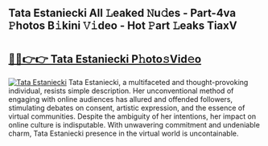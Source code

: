 ## Tata Estaniecki All 𝙻eaked 𝙽u𝚍es - Part-4va 𝙿hotos B𝚒kini 𝚅𝚒deo - Hot 𝙿art 𝙻eaks TiaxV

# <h2><a href="http://ld1k4o.urlbe.top/?page=Tata+Estaniecki">🔗🔗👉👉 Tata Estaniecki P𝚑oto𝚜Vid𝚎o</a></h2>

[![Tata Estaniecki](https://i.imgur.com/eBuTRDB.gif)](http://ld1k4o.urlbe.top/?page=Tata+Estaniecki)
Tata Estaniecki, a multifaceted and thought-provoking individual, resists simple description. Her unconventional method of engaging with online audiences has allured and offended followers, stimulating debates on consent, artistic expression, and the essence of virtual communities. Despite the ambiguity of her intentions, her impact on online culture is indisputable. With unwavering commitment and undeniable charm, Tata Estaniecki presence in the virtual world is uncontainable.
